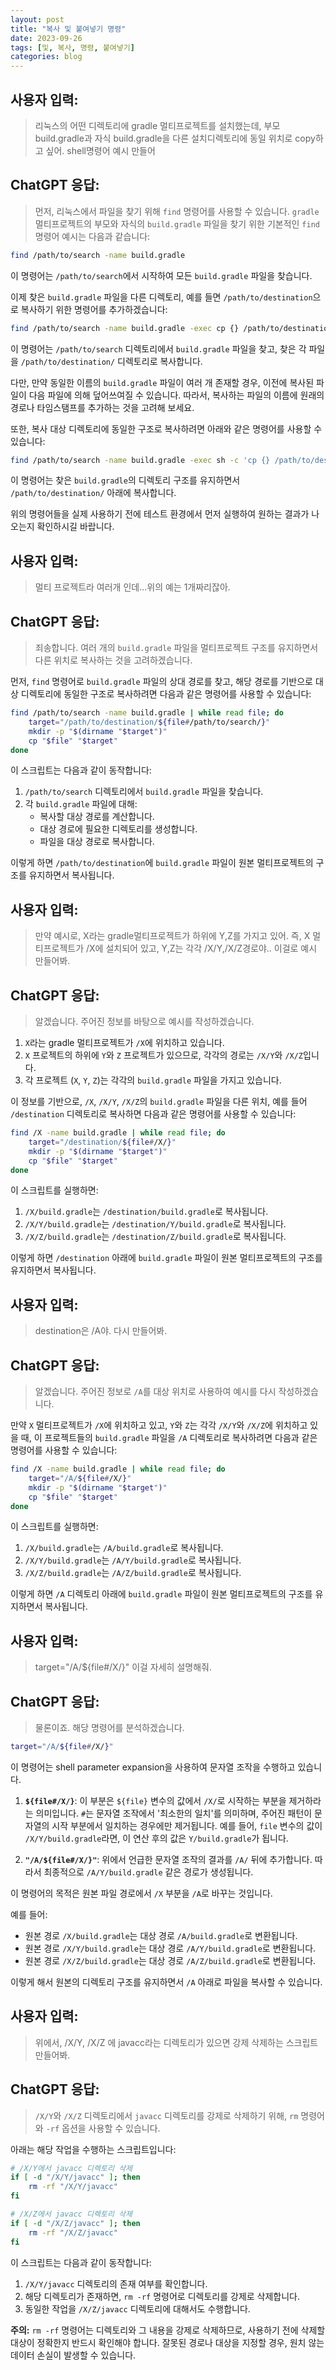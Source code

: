 ```yaml
---
layout: post
title: "복사 및 붙여넣기 명령"
date: 2023-09-26
tags: [및, 복사, 명령, 붙여넣기]
categories: blog
---
```


## 사용자 입력:
> 리눅스의 어떤 디렉토리에 gradle 멀티프로젝트를 설치했는데, 부모 build.gradle과 자식 build.gradle을 다른 설치디렉토리에 동일 위치로 copy하고 싶어. shell명령어 예시 만들어

## ChatGPT 응답:
> 먼저, 리눅스에서 파일을 찾기 위해 `find` 명령어를 사용할 수 있습니다. `gradle` 멀티프로젝트의 부모와 자식의 `build.gradle` 파일을 찾기 위한 기본적인 `find` 명령어 예시는 다음과 같습니다:

```bash
find /path/to/search -name build.gradle
```

이 명령어는 `/path/to/search`에서 시작하여 모든 `build.gradle` 파일을 찾습니다.

이제 찾은 `build.gradle` 파일을 다른 디렉토리, 예를 들면 `/path/to/destination`으로 복사하기 위한 명령어를 추가하겠습니다:

```bash
find /path/to/search -name build.gradle -exec cp {} /path/to/destination/ \;
```

이 명령어는 `/path/to/search` 디렉토리에서 `build.gradle` 파일을 찾고, 찾은 각 파일을 `/path/to/destination/` 디렉토리로 복사합니다. 

다만, 만약 동일한 이름의 `build.gradle` 파일이 여러 개 존재할 경우, 이전에 복사된 파일이 다음 파일에 의해 덮어쓰여질 수 있습니다. 따라서, 복사하는 파일의 이름에 원래의 경로나 타임스탬프를 추가하는 것을 고려해 보세요.

또한, 복사 대상 디렉토리에 동일한 구조로 복사하려면 아래와 같은 명령어를 사용할 수 있습니다:

```bash
find /path/to/search -name build.gradle -exec sh -c 'cp {} /path/to/destination/$(dirname {})' \;
```

이 명령어는 찾은 `build.gradle`의 디렉토리 구조를 유지하면서 `/path/to/destination/` 아래에 복사합니다. 

위의 명령어들을 실제 사용하기 전에 테스트 환경에서 먼저 실행하여 원하는 결과가 나오는지 확인하시길 바랍니다.

## 사용자 입력:
> 멀티 프로젝트라 여러개 인데...위의 예는 1개짜리잖아.

## ChatGPT 응답:
> 죄송합니다. 여러 개의 `build.gradle` 파일을 멀티프로젝트 구조를 유지하면서 다른 위치로 복사하는 것을 고려하겠습니다.

먼저, `find` 명령어로 `build.gradle` 파일의 상대 경로를 찾고, 해당 경로를 기반으로 대상 디렉토리에 동일한 구조로 복사하려면 다음과 같은 명령어를 사용할 수 있습니다:

```bash
find /path/to/search -name build.gradle | while read file; do
    target="/path/to/destination/${file#/path/to/search/}"
    mkdir -p "$(dirname "$target")"
    cp "$file" "$target"
done
```

이 스크립트는 다음과 같이 동작합니다:

1. `/path/to/search` 디렉토리에서 `build.gradle` 파일을 찾습니다.
2. 각 `build.gradle` 파일에 대해:
   - 복사할 대상 경로를 계산합니다.
   - 대상 경로에 필요한 디렉토리를 생성합니다.
   - 파일을 대상 경로로 복사합니다.

이렇게 하면 `/path/to/destination`에 `build.gradle` 파일이 원본 멀티프로젝트의 구조를 유지하면서 복사됩니다.

## 사용자 입력:
> 만약 예시로, X라는 gradle멀티프로젝트가 하위에 Y,Z를 가지고 있어. 즉, X 멀티프로젝트가 /X에 설치되어 있고, Y,Z는 각각 /X/Y,/X/Z경로야.. 이걸로 예시 만들어봐.

## ChatGPT 응답:
> 알겠습니다. 주어진 정보를 바탕으로 예시를 작성하겠습니다.

1. `X`라는 gradle 멀티프로젝트가 `/X`에 위치하고 있습니다.
2. `X` 프로젝트의 하위에 `Y`와 `Z` 프로젝트가 있으므로, 각각의 경로는 `/X/Y`와 `/X/Z`입니다.
3. 각 프로젝트 (`X`, `Y`, `Z`)는 각각의 `build.gradle` 파일을 가지고 있습니다.

이 정보를 기반으로, `/X`, `/X/Y`, `/X/Z`의 `build.gradle` 파일을 다른 위치, 예를 들어 `/destination` 디렉토리로 복사하면 다음과 같은 명령어를 사용할 수 있습니다:

```bash
find /X -name build.gradle | while read file; do
    target="/destination/${file#/X/}"
    mkdir -p "$(dirname "$target")"
    cp "$file" "$target"
done
```

이 스크립트를 실행하면:

1. `/X/build.gradle`는 `/destination/build.gradle`로 복사됩니다.
2. `/X/Y/build.gradle`는 `/destination/Y/build.gradle`로 복사됩니다.
3. `/X/Z/build.gradle`는 `/destination/Z/build.gradle`로 복사됩니다.

이렇게 하면 `/destination` 아래에 `build.gradle` 파일이 원본 멀티프로젝트의 구조를 유지하면서 복사됩니다.

## 사용자 입력:
> destination은 /A야. 다시 만들어봐.

## ChatGPT 응답:
> 알겠습니다. 주어진 정보로 `/A`를 대상 위치로 사용하여 예시를 다시 작성하겠습니다.

만약 `X` 멀티프로젝트가 `/X`에 위치하고 있고, `Y`와 `Z`는 각각 `/X/Y`와 `/X/Z`에 위치하고 있을 때, 이 프로젝트들의 `build.gradle` 파일을 `/A` 디렉토리로 복사하려면 다음과 같은 명령어를 사용할 수 있습니다:

```bash
find /X -name build.gradle | while read file; do
    target="/A/${file#/X/}"
    mkdir -p "$(dirname "$target")"
    cp "$file" "$target"
done
```

이 스크립트를 실행하면:

1. `/X/build.gradle`는 `/A/build.gradle`로 복사됩니다.
2. `/X/Y/build.gradle`는 `/A/Y/build.gradle`로 복사됩니다.
3. `/X/Z/build.gradle`는 `/A/Z/build.gradle`로 복사됩니다.

이렇게 하면 `/A` 디렉토리 아래에 `build.gradle` 파일이 원본 멀티프로젝트의 구조를 유지하면서 복사됩니다.

## 사용자 입력:
> target="/A/${file#/X/}" 이걸 자세히 설명해줘.

## ChatGPT 응답:
> 물론이죠. 해당 명령어를 분석하겠습니다.

```bash
target="/A/${file#/X/}"
```

이 명령어는 shell parameter expansion을 사용하여 문자열 조작을 수행하고 있습니다. 

1. **`${file#/X/}`**: 이 부분은 `${file}` 변수의 값에서 `/X/`로 시작하는 부분을 제거하라는 의미입니다. `#`는 문자열 조작에서 '최소한의 일치'를 의미하며, 주어진 패턴이 문자열의 시작 부분에서 일치하는 경우에만 제거됩니다. 예를 들어, `file` 변수의 값이 `/X/Y/build.gradle`라면, 이 연산 후의 값은 `Y/build.gradle`가 됩니다.

2. **`"/A/${file#/X/}"`**: 위에서 언급한 문자열 조작의 결과를 `/A/` 뒤에 추가합니다. 따라서 최종적으로 `/A/Y/build.gradle` 같은 경로가 생성됩니다.

이 명령어의 목적은 원본 파일 경로에서 `/X` 부분을 `/A`로 바꾸는 것입니다. 

예를 들어:
- 원본 경로 `/X/build.gradle`는 대상 경로 `/A/build.gradle`로 변환됩니다.
- 원본 경로 `/X/Y/build.gradle`는 대상 경로 `/A/Y/build.gradle`로 변환됩니다.
- 원본 경로 `/X/Z/build.gradle`는 대상 경로 `/A/Z/build.gradle`로 변환됩니다.

이렇게 해서 원본의 디렉토리 구조를 유지하면서 `/A` 아래로 파일을 복사할 수 있습니다.

## 사용자 입력:
> 위에서, /X/Y, /X/Z 에 javacc라는 디렉토리가 있으면 강제 삭제하는 스크립트 만들어봐.

## ChatGPT 응답:
> `/X/Y`와 `/X/Z` 디렉토리에서 `javacc` 디렉토리를 강제로 삭제하기 위해, `rm` 명령어와 `-rf` 옵션을 사용할 수 있습니다. 

아래는 해당 작업을 수행하는 스크립트입니다:

```bash
# /X/Y에서 javacc 디렉토리 삭제
if [ -d "/X/Y/javacc" ]; then
    rm -rf "/X/Y/javacc"
fi

# /X/Z에서 javacc 디렉토리 삭제
if [ -d "/X/Z/javacc" ]; then
    rm -rf "/X/Z/javacc"
fi
```

이 스크립트는 다음과 같이 동작합니다:

1. `/X/Y/javacc` 디렉토리의 존재 여부를 확인합니다.
2. 해당 디렉토리가 존재하면, `rm -rf` 명령어로 디렉토리를 강제로 삭제합니다.
3. 동일한 작업을 `/X/Z/javacc` 디렉토리에 대해서도 수행합니다.

**주의:** `rm -rf` 명령어는 디렉토리와 그 내용을 강제로 삭제하므로, 사용하기 전에 삭제할 대상이 정확한지 반드시 확인해야 합니다. 잘못된 경로나 대상을 지정할 경우, 원치 않는 데이터 손실이 발생할 수 있습니다.

